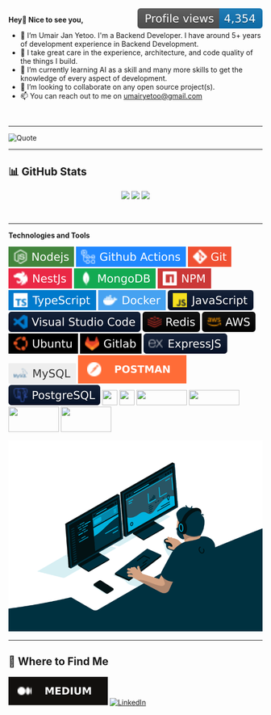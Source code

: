 <img src="https://github.com/umairjyetoo/umairjyetoo/blob/main/profileViews.svg" align="right"/>


**Hey👋 Nice to see you,**
- 🧑 I’m Umair Jan Yetoo. I'm a Backend Developer. I have around 5+ years of development experience in Backend Development. 
- 👀 I take great care in the experience, architecture, and code quality of the things I build.
- 🌱 I’m currently learning AI as a skill and many more skills to get the knowledge of every aspect of development.
- 💞️ I’m looking to collaborate on any open source project(s).
- 📫 You can reach out to me on umairyetoo@gmail.com

<br/>


---

![Quote](https://img.shields.io/badge/Code%20is%20like%20humor.-If%20you%20have%20to%20explain%20it,%20it’s%20bad.-blueviolet?style=for-the-badge)

---

## 📊 GitHub Stats

<p align="center">
  <img src="https://github-readme-stats.vercel.app/api?username=umairyetoo&show_icons=true&theme=tokyonight&count_private=true" height="200"/>
  <img src="https://streak-stats.demolab.com?user=umairyetoo&theme=tokyonight" height="200"/>
  <img src="https://github-readme-stats.vercel.app/api/top-langs/?username=umairyetoo&layout=compact&theme=tokyonight" height="200"/>
</p>
<br/>


---

**Technologies and Tools**

![NodeJs](https://github.com/umairjyetoo/umairjyetoo/blob/main/NodeJs.svg) ![Github Actions](https://github.com/umairjyetoo/umairjyetoo/blob/main/Github%20Actions.svg) ![Git](https://github.com/umairjyetoo/umairjyetoo/blob/main/Git.svg) ![NestJs](https://github.com/umairjyetoo/umairjyetoo/blob/main/NestJs.svg) ![MongoDB](https://github.com/umairjyetoo/umairjyetoo/blob/main/MongoDb.svg) ![NPM](https://github.com/umairjyetoo/umairjyetoo/blob/main/Npm.svg) ![TypeScript](https://github.com/umairjyetoo/umairjyetoo/blob/main/Typescript.svg) ![Docker](https://github.com/umairjyetoo/umairjyetoo/blob/main/docker.svg) ![JavaScript](https://github.com/umairjyetoo/umairjyetoo/blob/main/JS.svg) ![VsCode](https://github.com/umairjyetoo/umairjyetoo/blob/main/VSCODE.svg)
![Redis](https://github.com/umairjyetoo/umairjyetoo/blob/main/Redis.svg) ![AWS](https://github.com/umairjyetoo/umairjyetoo/blob/main/AWS.svg) ![Ubuntu](https://github.com/umairjyetoo/umairjyetoo/blob/main/Ubuntu.svg) ![GitLab](https://github.com/umairjyetoo/umairjyetoo/blob/main/Gitlab.svg) ![ExpressJs](https://github.com/umairjyetoo/umairjyetoo/blob/main/expressjs.svg) ![MySQL](https://github.com/umairjyetoo/umairjyetoo/blob/main/MySQL.svg) ![Postman](https://github.com/umairjyetoo/umairjyetoo/blob/main/Postman.svg)  ![PostgreSQL](https://github.com/umairjyetoo/umairjyetoo/blob/main/postgresssssssssss.svg)
<img src="https://cdn.jsdelivr.net/gh/devicons/devicon/icons/kubernetes/kubernetes-plain.svg" width="30" height="30"/> 
<img src="https://cdn.jsdelivr.net/gh/devicons/devicon/icons/azure/azure-original.svg" width="30" height="30"/> 
<img src="https://img.shields.io/badge/RabbitMQ-FF6600?style=for-the-badge&logo=rabbitmq&logoColor=white" width="100" height="30"/> 
<img src="https://img.shields.io/badge/CI%2FCD-blue?style=for-the-badge&logo=githubactions&logoColor=white" width="100" height="30"/> 
<img src="https://img.shields.io/badge/Microservices-architecture-informational?style=for-the-badge" width="100" height="50"/> 
<img src="https://img.shields.io/badge/Agile-Methodology-green?style=for-the-badge" width="100" height="50"/>


![code.gif](https://github.com/umairjyetoo/umairjyetoo/blob/main/code.gif)


---


## 🔗 Where to Find Me

[![Medium](https://github.com/umairjyetoo/umairjyetoo/blob/main/Medium.svg)](https://umairyetoo.medium.com/)
[![LinkedIn](https://img.shields.io/badge/LinkedIn-0A66C2?style=for-the-badge&logo=linkedin&logoColor=white)](https://www.linkedin.com/in/umair-yatoo/)



